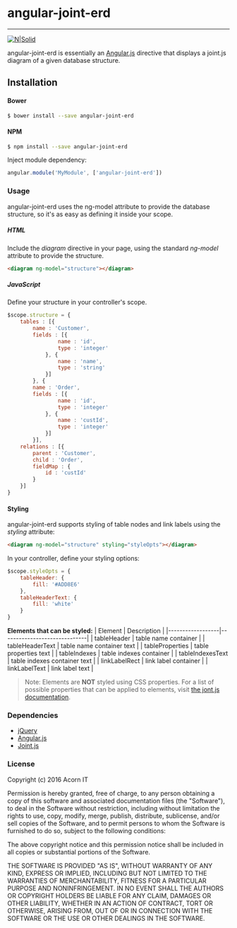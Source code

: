 # **angular-joint-erd**
----

[![N|Solid](http://www.acorn.ro/wp-content/uploads/2015/10/Acorn-IT-bg-transparent3.png)](http://www.acorn.ro)

angular-joint-erd is essentially an [Angular.js](http://www.angularjs.org) directive that displays a joint.js diagram of a given database structure.

## Installation

#### Bower
```sh
$ bower install --save angular-joint-erd
```
#### NPM
```sh
$ npm install --save angular-joint-erd
```
Inject module dependency:
```javascript
angular.module('MyModule', ['angular-joint-erd'])
```
### Usage
angular-joint-erd uses the ng-model attribute to provide the database structure, so it's as easy as defining it inside your scope.
##### HTML
Include the *diagram* directive in your page, using the standard *ng-model* attribute to provide the structure. 
```html
<diagram ng-model="structure"></diagram>
```
##### JavaScript
Define your structure in your controller's scope.
```javascript
$scope.structure = {
    tables : [{
        name : 'Customer',
        fields : [{
                name : 'id',
                type : 'integer'
            }, {
                name : 'name',
                type : 'string'
            }]
        }, {
        name : 'Order',
        fields : [{
                name : 'id',
                type : 'integer'
            }, {
                name : 'custId',
                type : 'integer'
            }]
        }],
    relations : [{
        parent : 'Customer',
        child : 'Order',
        fieldMap : {
            id : 'custId'
        }
    }]
}
```
#### Styling
angular-joint-erd supports styling of table nodes and link labels using the *styling* attribute:
```html
<diagram ng-model="structure" styling="styleOpts"></diagram>
```
In your controller, define your styling options:
```javascript
$scope.styleOpts = {
    tableHeader: {
        fill: '#ADD8E6'
    },
    tableHeaderText: {
        fill: 'white'
    }
}
```
**Elements that can be styled:**
| Element          | Description                  |
|------------------|------------------------------|
| tableHeader      | table name container         |
| tableHeaderText  | table name container text    |
| tableProperties  | table properties text        |
| tableIndexes     | table indexes container      |
| tableIndexesText | table indexes container text |
| linkLabelRect    | link label container         |
| linkLabelText    | link label text              |

>Note: Elements are **NOT** styled using CSS properties. For a list of possible properties that can be applied to elements, visit [the jont.js documentation](http://resources.jointjs.com/docs/jointjs/v1.0/joint.html#specialAttributes).
### Dependencies
* [jQuery](http://www.jquery.com)
* [Angular.js](http://www.angularjs.org)
* [Joint.js](http://www.jointjs.com)

### License
Copyright (c) 2016 Acorn IT

Permission is hereby granted, free of charge, to any person obtaining a copy of this software and associated documentation files (the "Software"), to deal in the Software without restriction, including without limitation the rights to use, copy, modify, merge, publish, distribute, sublicense, and/or sell copies of the Software, and to permit persons to whom the Software is furnished to do so, subject to the following conditions:

The above copyright notice and this permission notice shall be included in all copies or substantial portions of the Software.

THE SOFTWARE IS PROVIDED "AS IS", WITHOUT WARRANTY OF ANY KIND, EXPRESS OR IMPLIED, INCLUDING BUT NOT LIMITED TO THE WARRANTIES OF MERCHANTABILITY, FITNESS FOR A PARTICULAR PURPOSE AND NONINFRINGEMENT. IN NO EVENT SHALL THE AUTHORS OR COPYRIGHT HOLDERS BE LIABLE FOR ANY CLAIM, DAMAGES OR OTHER LIABILITY, WHETHER IN AN ACTION OF CONTRACT, TORT OR OTHERWISE, ARISING FROM, OUT OF OR IN CONNECTION WITH THE SOFTWARE OR THE USE OR OTHER DEALINGS IN THE SOFTWARE.
